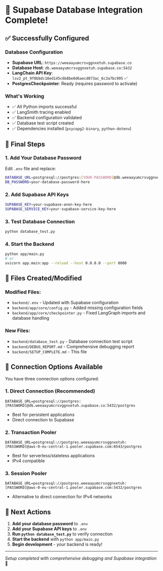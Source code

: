 # 🎉 Supabase Database Integration Complete!

## ✅ Successfully Configured

### **Database Configuration**
- **Supabase URL**: `https://weeaayumcrsvggnxetuh.supabase.co`
- **Database Host**: `db.weeaayumcrsvggnxetuh.supabase.co:5432`
- **LangChain API Key**: `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` ✅
- **PostgresCheckpointer**: Ready (requires password to activate)

### **What's Working**
- ✅ All Python imports successful
- ✅ LangSmith tracing enabled  
- ✅ Backend configuration validated
- ✅ Database test script created
- ✅ Dependencies installed (`psycopg2-binary`, `python-dotenv`)

## 🚀 Final Steps

### **1. Add Your Database Password**
Edit `.env` file and replace:
```bash
DATABASE_URL=postgresql://postgres:[YOUR-PASSWORD]@db.weeaayumcrsvggnxetuh.supabase.co:5432/postgres
DB_PASSWORD=your-database-password-here
```

### **2. Add Supabase API Keys**
```bash
SUPABASE_KEY=your-supabase-anon-key-here
SUPABASE_SERVICE_KEY=your-supabase-service-key-here
```

### **3. Test Database Connection**
```bash
python database_test.py
```

### **4. Start the Backend**
```bash
python app/main.py
# or
uvicorn app.main:app --reload --host 0.0.0.0 --port 8000
```

## 📁 Files Created/Modified

### **Modified Files:**
- `backend/.env` - Updated with Supabase configuration
- `backend/app/core/config.py` - Added missing configuration fields
- `backend/app/core/checkpointer.py` - Fixed LangGraph imports and database handling

### **New Files:**
- `backend/database_test.py` - Database connection test script
- `backend/DEBUG_REPORT.md` - Comprehensive debugging report
- `backend/SETUP_COMPLETE.md` - This file

## 🔧 Connection Options Available

You have three connection options configured:

### **1. Direct Connection (Recommended)**
```
DATABASE_URL=postgresql://postgres:[PASSWORD]@db.weeaayumcrsvggnxetuh.supabase.co:5432/postgres
```
- Best for persistent applications
- Direct connection to Supabase

### **2. Transaction Pooler**
```  
DATABASE_URL=postgresql://postgres.weeaayumcrsvggnxetuh:[PASSWORD]@aws-0-eu-central-1.pooler.supabase.com:6543/postgres
```
- Best for serverless/stateless applications
- IPv4 compatible

### **3. Session Pooler**
```
DATABASE_URL=postgresql://postgres.weeaayumcrsvggnxetuh:[PASSWORD]@aws-0-eu-central-1.pooler.supabase.com:5432/postgres
```
- Alternative to direct connection for IPv4 networks

## 🎯 Next Actions

1. **Add your database password** to `.env`
2. **Add your Supabase API keys** to `.env`  
3. **Run `python database_test.py`** to verify connection
4. **Start the backend** with `python app/main.py`
5. **Begin development** - your backend is ready!

---
*Setup completed with comprehensive debugging and Supabase integration* 🚀 